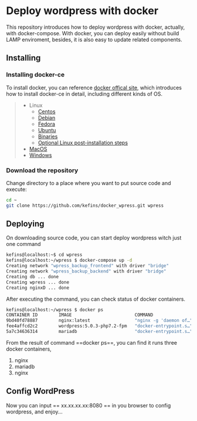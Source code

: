 # Deploy wordpress with docker


This repository introduces how to deploy wordpress with docker, actually, with docker-compose. With docker, you can deploy easily without build LAMP enviroment, besides, it is also easy to update related components.

## Installing


### Installing docker-ce
To install docker, you can reference [docker offical site](https://docs.docker.com/install/), which introduces how to install docker-ce in detail, including different kinds of OS.
> - Linux
>   - [Centos](https://docs.docker.com/install/linux/docker-ce/centos/)
>   - [Debian](https://docs.docker.com/install/linux/docker-ce/debian/)
>   - [Fedora](https://docs.docker.com/install/linux/docker-ce/fedora/)
>   - [Ubuntu](https://docs.docker.com/install/linux/docker-ce/ubuntu/)
>   - [Binaries](https://docs.docker.com/install/linux/docker-ce/binaries/)
>   - [Optional Linux post-installation steps](https://docs.docker.com/install/linux/linux-postinstall/)
> - [MacOS](https://docs.docker.com/docker-for-mac/install/)
> - [Windows](https://docs.docker.com/docker-for-windows/install/)

### Download the repository
Change directory to a place where you want to put source code and execute:
```bash
cd ~
git clone https://github.com/kefins/docker_wpress.git wpress
```

## Deploying
On downloading source code, you can start deploy wordpress witch just one command
```bash
kefins@localhost:~$ cd wpress
kefins@localhost:~/wpress $ docker-compose up -d
Creating network "wpress_backup_frontend" with driver "bridge"
Creating network "wpress_backup_backend" with driver "bridge"
Creating db ... done
Creating wpress ... done
Creating nginxD ... done
```
After executing the command, you can check status of docker containers.
```bash
kefins@localhost:~/wpress $ docker ps
CONTAINER ID        IMAGE                        COMMAND                  CREATED             STATUS              PORTS                                      NAMES
9bd40fd78887        nginx:latest                 "nginx -g 'daemon of…"   5 minutes ago       Up 5 minutes        0.0.0.0:80->80/tcp, 0.0.0.0:443->443/tcp   nginxD
fee4affcd2c2        wordpress:5.0.3-php7.2-fpm   "docker-entrypoint.s…"   5 minutes ago       Up 5 minutes        0.0.0.0:9000->9000/tcp                     wpress
5a7c34636314        mariadb                      "docker-entrypoint.s…"   5 minutes ago       Up 5 minutes        0.0.0.0:3306->3306/tcp                     db
```

From the result of command ==docker ps==, you can find it runs three docker containers,
1. nginx
2. mariadb
3. nginx


## Config WordPress
Now you can input == xx.xx.xx.xx:8080 == in you browser to config wordpress, and enjoy...

